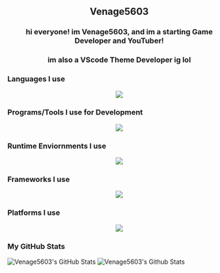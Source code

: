 <h2 align="center">Venage5603</h2>

<h3 align="center">hi everyone! im Venage5603, and im a starting Game Developer and YouTuber!</h3>
<h3 align="center">im also a VScode Theme Developer ig lol</h3>
<h3>Languages I use</h3>

<p align="center">
  <a href="https://skillicons.dev">
    <img src="https://skillicons.dev/icons?i=c,cs,cpp,md,html" />
  </a>
</p>

<h3>Programs/Tools I use for Development</h3>

<p align="center">
  <a href="https://skillicons.dev">
    <img src="https://skillicons.dev/icons?i=git,unreal,vscode,cmake" />
  </a>
</p>

<h3>Runtime Enviornments I use</h3>

<p align="center">
  <a href="https://skillicons.dev">
    <img src="https://skillicons.dev/icons?i=nodejs" />
  </a>
</p>

<h3>Frameworks I use</h3>

<p align="center">
  <a href="https://skillicons.dev">
    <img src="https://skillicons.dev/icons?i=dotnet,yarn" />
  </a>
</p>

<h3>Platforms I use</h3>

<p align="center">
  <a href="https://skillicons.dev">
    <img src="https://skillicons.dev/icons?i=discord,github,twitter,windows" />
  </a>
</p>

<h3>My GitHub Stats</h3>

![Venage5603's GitHub Stats](https://my-readme-stats-one.vercel.app/api?username=Venage5603&show_icons=true&theme=gotham)
![Venage5603's Github Stats](https://my-readme-stats-one.vercel.app/api/top-langs/?username=Venage5603&layout=compact&theme=gotham)
